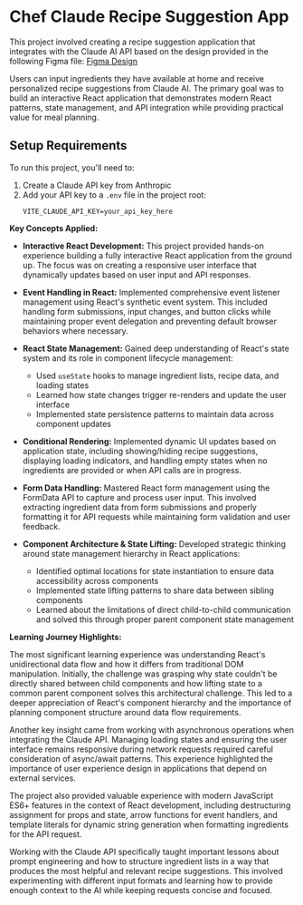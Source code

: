 # Chef Claude Recipe Suggestion App

This project involved creating a recipe suggestion application that integrates with the Claude AI API based on the design provided in the following Figma file:
[Figma Design](https://www.figma.com/design/73iyU720zWmrWgJsok5tYE/Chef-Claude?node-id=1-972&t=rZEfcwmHKnUjaKr1-1)

Users can input ingredients they have available at home and receive personalized recipe suggestions from Claude AI. The primary goal was to build an interactive React application that demonstrates modern React patterns, state management, and API integration while providing practical value for meal planning.

## Setup Requirements

To run this project, you'll need to:

1. Create a Claude API key from Anthropic
2. Add your API key to a `.env` file in the project root:
   ```
   VITE_CLAUDE_API_KEY=your_api_key_here
   ```

**Key Concepts Applied:**

- **Interactive React Development:** This project provided hands-on experience building a fully interactive React application from the ground up. The focus was on creating a responsive user interface that dynamically updates based on user input and API responses.

- **Event Handling in React:** Implemented comprehensive event listener management using React's synthetic event system. This included handling form submissions, input changes, and button clicks while maintaining proper event delegation and preventing default browser behaviors where necessary.

- **React State Management:** Gained deep understanding of React's state system and its role in component lifecycle management:

  - Used `useState` hooks to manage ingredient lists, recipe data, and loading states
  - Learned how state changes trigger re-renders and update the user interface
  - Implemented state persistence patterns to maintain data across component updates

- **Conditional Rendering:** Implemented dynamic UI updates based on application state, including showing/hiding recipe suggestions, displaying loading indicators, and handling empty states when no ingredients are provided or when API calls are in progress.

- **Form Data Handling:** Mastered React form management using the FormData API to capture and process user input. This involved extracting ingredient data from form submissions and properly formatting it for API requests while maintaining form validation and user feedback.

- **Component Architecture & State Lifting:** Developed strategic thinking around state management hierarchy in React applications:
  - Identified optimal locations for state instantiation to ensure data accessibility across components
  - Implemented state lifting patterns to share data between sibling components
  - Learned about the limitations of direct child-to-child communication and solved this through proper parent component state management

**Learning Journey Highlights:**

The most significant learning experience was understanding React's unidirectional data flow and how it differs from traditional DOM manipulation. Initially, the challenge was grasping why state couldn't be directly shared between child components and how lifting state to a common parent component solves this architectural challenge. This led to a deeper appreciation of React's component hierarchy and the importance of planning component structure around data flow requirements.

Another key insight came from working with asynchronous operations when integrating the Claude API. Managing loading states and ensuring the user interface remains responsive during network requests required careful consideration of async/await patterns. This experience highlighted the importance of user experience design in applications that depend on external services.

The project also provided valuable experience with modern JavaScript ES6+ features in the context of React development, including destructuring assignment for props and state, arrow functions for event handlers, and template literals for dynamic string generation when formatting ingredients for the API request.

Working with the Claude API specifically taught important lessons about prompt engineering and how to structure ingredient lists in a way that produces the most helpful and relevant recipe suggestions. This involved experimenting with different input formats and learning how to provide enough context to the AI while keeping requests concise and focused.
